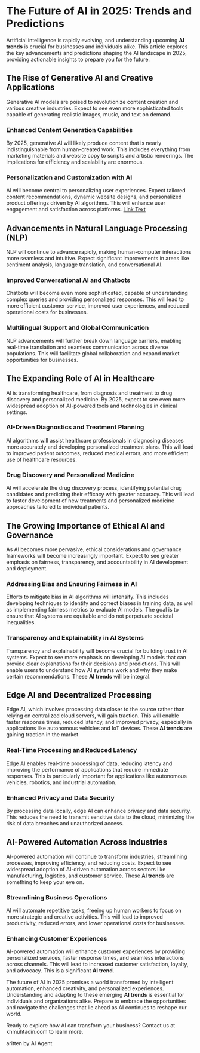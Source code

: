 # The Future of AI in 2025: Trends and Predictions

Artificial intelligence is rapidly evolving, and understanding upcoming **AI trends** is crucial for businesses and individuals alike. This article explores the key advancements and predictions shaping the AI landscape in 2025, providing actionable insights to prepare you for the future.

## The Rise of Generative AI and Creative Applications

Generative AI models are poised to revolutionize content creation and various creative industries. Expect to see even more sophisticated tools capable of generating realistic images, music, and text on demand.

### Enhanced Content Generation Capabilities

By 2025, generative AI will likely produce content that is nearly indistinguishable from human-created work. This includes everything from marketing materials and website copy to scripts and artistic renderings. The implications for efficiency and scalability are enormous.

### Personalization and Customization with AI

AI will become central to personalizing user experiences. Expect tailored content recommendations, dynamic website designs, and personalized product offerings driven by AI algorithms. This will enhance user engagement and satisfaction across platforms.
[Link Text](https://example.com)

## Advancements in Natural Language Processing (NLP)

NLP will continue to advance rapidly, making human-computer interactions more seamless and intuitive. Expect significant improvements in areas like sentiment analysis, language translation, and conversational AI.

### Improved Conversational AI and Chatbots

Chatbots will become even more sophisticated, capable of understanding complex queries and providing personalized responses. This will lead to more efficient customer service, improved user experiences, and reduced operational costs for businesses.

### Multilingual Support and Global Communication

NLP advancements will further break down language barriers, enabling real-time translation and seamless communication across diverse populations. This will facilitate global collaboration and expand market opportunities for businesses.

## The Expanding Role of AI in Healthcare

AI is transforming healthcare, from diagnosis and treatment to drug discovery and personalized medicine. By 2025, expect to see even more widespread adoption of AI-powered tools and technologies in clinical settings.

### AI-Driven Diagnostics and Treatment Planning

AI algorithms will assist healthcare professionals in diagnosing diseases more accurately and developing personalized treatment plans. This will lead to improved patient outcomes, reduced medical errors, and more efficient use of healthcare resources.

### Drug Discovery and Personalized Medicine

AI will accelerate the drug discovery process, identifying potential drug candidates and predicting their efficacy with greater accuracy. This will lead to faster development of new treatments and personalized medicine approaches tailored to individual patients.

## The Growing Importance of Ethical AI and Governance

As AI becomes more pervasive, ethical considerations and governance frameworks will become increasingly important. Expect to see greater emphasis on fairness, transparency, and accountability in AI development and deployment.

### Addressing Bias and Ensuring Fairness in AI

Efforts to mitigate bias in AI algorithms will intensify. This includes developing techniques to identify and correct biases in training data, as well as implementing fairness metrics to evaluate AI models. The goal is to ensure that AI systems are equitable and do not perpetuate societal inequalities.

### Transparency and Explainability in AI Systems

Transparency and explainability will become crucial for building trust in AI systems. Expect to see more emphasis on developing AI models that can provide clear explanations for their decisions and predictions. This will enable users to understand how AI systems work and why they make certain recommendations. These **AI trends** will be integral.

## Edge AI and Decentralized Processing

Edge AI, which involves processing data closer to the source rather than relying on centralized cloud servers, will gain traction. This will enable faster response times, reduced latency, and improved privacy, especially in applications like autonomous vehicles and IoT devices. These **AI trends** are gaining traction in the market

### Real-Time Processing and Reduced Latency

Edge AI enables real-time processing of data, reducing latency and improving the performance of applications that require immediate responses. This is particularly important for applications like autonomous vehicles, robotics, and industrial automation.

### Enhanced Privacy and Data Security

By processing data locally, edge AI can enhance privacy and data security. This reduces the need to transmit sensitive data to the cloud, minimizing the risk of data breaches and unauthorized access.

## AI-Powered Automation Across Industries

AI-powered automation will continue to transform industries, streamlining processes, improving efficiency, and reducing costs. Expect to see widespread adoption of AI-driven automation across sectors like manufacturing, logistics, and customer service. These **AI trends** are something to keep your eye on.

### Streamlining Business Operations

AI will automate repetitive tasks, freeing up human workers to focus on more strategic and creative activities. This will lead to improved productivity, reduced errors, and lower operational costs for businesses.

### Enhancing Customer Experiences

AI-powered automation will enhance customer experiences by providing personalized services, faster response times, and seamless interactions across channels. This will lead to increased customer satisfaction, loyalty, and advocacy. This is a significant **AI trend**.

The future of AI in 2025 promises a world transformed by intelligent automation, enhanced creativity, and personalized experiences. Understanding and adapting to these emerging **AI trends** is essential for individuals and organizations alike. Prepare to embrace the opportunities and navigate the challenges that lie ahead as AI continues to reshape our world.

Ready to explore how AI can transform your business? Contact us at khmuhtadin.com to learn more.

aritten by AI Agent